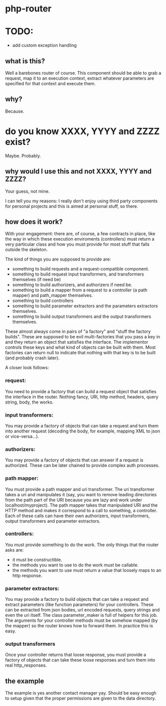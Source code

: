 # php-router

# TODO:

- add custom exception handling

## what is this?

Well a barebones router of course. This component should be able to grab a request, map it to an execution context, extract whatever parameters are specified for that context and execute them.

## why?

Because.

# do you know XXXX, YYYY and ZZZZ exist?

Maybe. Probably.

## why would I use this and not XXXX, YYYY and ZZZZ?

Your guess, not mine.

I can tell you my reasons: I really don't enjoy using third party components for personal projects and this is aimed at personal stuff, so there.


## how does it work?

With your engagement: there are, of course, a few contracts in place, like the way in which these execution enviroments (controllers) must return a very particular class and how you must provide for most stuff that falls outside the skeleton.

The kind of things you are supposed to provide are:

- something to build requests and a request-compatible component.
- something to build request input transformers, and transformers themselves (if need be)
- something to build authorizers, and authorizers if need be.
- something to build a mapper from a request to a controller (a path mapper) and path_mapper themselves.
- something to build controllers
- something to build parameter extractors and the parameters extractors themselves.
- something to build output transformers and the output transformers themselves.

These almost always come in pairs of "a factory" and "stuff the factory builds". These are supposed to be evil multi-factories that you pass a key in and they return an object that satisfies the interface. The implementor controls these keys and what kind of objects can be built with them. Most factories can return null to indicate that nothing with that key is to be built (and probably crash later).

A closer look follows:

### request:

You need to provide a factory that can build a request object that satisfies the interface in the router. Nothing fancy, URI, http method, headers, query string, body, the works.

### input transformers:

You may provide a factory of objects that can take a request and turn them into another request (decoding the body, for example, mapping XML to json or vice-versa...).

### authorizers:

You may provide a factory of objects that can answer if a request is authorized. These can be later chained to provide complex auth processes.

### path mapper:

You must provide a path mapper and uri transformer. The uri transformer takes a uri and manipulates it (say, you want to remove leading directories from the path part of the URI because you are lazy and work under localhost/myproject). The path mapper takes that manipulated URI and the HTTP method and makes it correspond to a call to something, a controller. Each of these calls can have their own authorizers, input transformers, output transformers and parameter extractors.

### controllers:

You must provide something to do the work. The only things that the router asks are:

- it must be constructible.
- the methods you want to use to do the work must be callable.
- the methods you want to use must return a value that loosely maps to an http response.

### parameter extractors:

You may provide a factory to build objects that can take a request and extract parameters (like function parameters) for your controllers. These can be extracted from json bodies, url encoded requests, query strings and even the uri itself. The class parameter_maker is full of helpers for this job. The arguments for your controller methods must be somehow mapped (by the mapper) so the router knows how to forward them. In practice this is easy.

### output transformers

Once your controller returns that loose response, you must provide a factory of objects that can take these loose responses and turn them into real http_responses.

## the example

The example is yes another contact manager yay. Should be easy enough to setup given that the proper permissions are given to the data directory.

